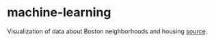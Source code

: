 # machine-learning

Visualization of data about Boston neighborhoods and housing [source](https://archive.ics.uci.edu/ml/datasets/Housing).

